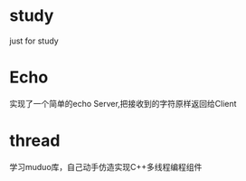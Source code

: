 study
=====

just for study

Echo
==========
实现了一个简单的echo Server,把接收到的字符原样返回给Client


thread
==========
学习muduo库，自己动手仿造实现C++多线程编程组件
